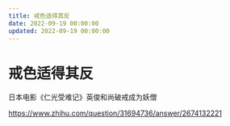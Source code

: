 ```yaml
---
title: 戒色适得其反
date: 2022-09-19 00:00:00
updated: 2022-09-19 00:00:00
---
```


# 戒色适得其反

日本电影《仁光受难记》英俊和尚破戒成为妖僧

https://www.zhihu.com/question/31694736/answer/2674132221
